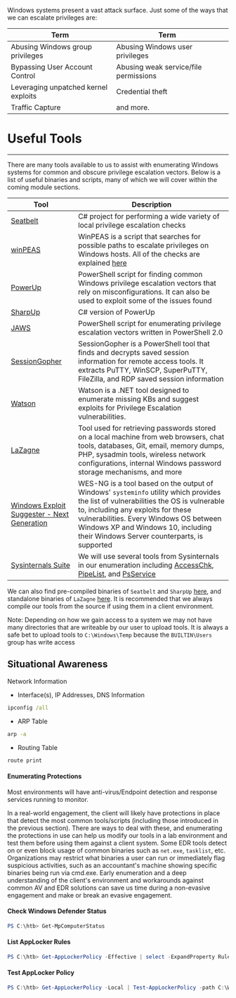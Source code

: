  Windows systems present a vast attack surface. Just some of the ways that we can escalate privileges are:

| Term                                 | Term                                  |     |
| ------------------------------------ | ------------------------------------- | --- |
| Abusing Windows group privileges     | Abusing Windows user privileges       |     |
| Bypassing User Account Control       | Abusing weak service/file permissions |     |
| Leveraging unpatched kernel exploits | Credential theft                      |     |
| Traffic Capture                      | and more.                             |     |

# Useful Tools

---

There are many tools available to us to assist with enumerating Windows systems for common and obscure privilege escalation vectors. Below is a list of useful binaries and scripts, many of which we will cover within the coming module sections.

|Tool|Description|
|---|---|
|[Seatbelt](https://github.com/GhostPack/Seatbelt)|C# project for performing a wide variety of local privilege escalation checks|
|[winPEAS](https://github.com/carlospolop/privilege-escalation-awesome-scripts-suite/tree/master/winPEAS)|WinPEAS is a script that searches for possible paths to escalate privileges on Windows hosts. All of the checks are explained [here](https://book.hacktricks.xyz/windows/checklist-windows-privilege-escalation)|
|[PowerUp](https://raw.githubusercontent.com/PowerShellMafia/PowerSploit/master/Privesc/PowerUp.ps1)|PowerShell script for finding common Windows privilege escalation vectors that rely on misconfigurations. It can also be used to exploit some of the issues found|
|[SharpUp](https://github.com/GhostPack/SharpUp)|C# version of PowerUp|
|[JAWS](https://github.com/411Hall/JAWS)|PowerShell script for enumerating privilege escalation vectors written in PowerShell 2.0|
|[SessionGopher](https://github.com/Arvanaghi/SessionGopher)|SessionGopher is a PowerShell tool that finds and decrypts saved session information for remote access tools. It extracts PuTTY, WinSCP, SuperPuTTY, FileZilla, and RDP saved session information|
|[Watson](https://github.com/rasta-mouse/Watson)|Watson is a .NET tool designed to enumerate missing KBs and suggest exploits for Privilege Escalation vulnerabilities.|
|[LaZagne](https://github.com/AlessandroZ/LaZagne)|Tool used for retrieving passwords stored on a local machine from web browsers, chat tools, databases, Git, email, memory dumps, PHP, sysadmin tools, wireless network configurations, internal Windows password storage mechanisms, and more|
|[Windows Exploit Suggester - Next Generation](https://github.com/bitsadmin/wesng)|WES-NG is a tool based on the output of Windows' `systeminfo` utility which provides the list of vulnerabilities the OS is vulnerable to, including any exploits for these vulnerabilities. Every Windows OS between Windows XP and Windows 10, including their Windows Server counterparts, is supported|
|[Sysinternals Suite](https://docs.microsoft.com/en-us/sysinternals/downloads/sysinternals-suite)|We will use several tools from Sysinternals in our enumeration including [AccessChk](https://docs.microsoft.com/en-us/sysinternals/downloads/accesschk), [PipeList](https://docs.microsoft.com/en-us/sysinternals/downloads/pipelist), and [PsService](https://docs.microsoft.com/en-us/sysinternals/downloads/psservice)|

We can also find pre-compiled binaries of `Seatbelt` and `SharpUp` [here](https://github.com/r3motecontrol/Ghostpack-CompiledBinaries), and standalone binaries of `LaZagne` [here](https://github.com/AlessandroZ/LaZagne/releases/). It is recommended that we always compile our tools from the source if using them in a client environment.

Note: Depending on how we gain access to a system we may not have many directories that are writeable by our user to upload tools. It is always a safe bet to upload tools to `C:\Windows\Temp` because the `BUILTIN\Users` group has write access


## Situational Awareness
Network Information
- Interface(s), IP Addresses, DNS Information
```cmd
ipconfig /all
```

- ARP Table
```cmd
arp -a
```

- Routing Table
```cmd
route print
```

#### Enumerating Protections
Most environments will have anti-virus/Endpoint detection and response services running to monitor.

In a real-world engagement, the client will likely have protections in place that detect the most common tools/scripts (including those introduced in the previous section). There are ways to deal with these, and enumerating the protections in use can help us modify our tools in a lab environment and test them before using them against a client system. Some EDR tools detect on or even block usage of common binaries such as `net.exe`, `tasklist`, etc. Organizations may restrict what binaries a user can run or immediately flag suspicious activities, such as an accountant's machine showing specific binaries being run via cmd.exe. Early enumeration and a deep understanding of the client's environment and workarounds against common AV and EDR solutions can save us time during a non-evasive engagement and make or break an evasive engagement.


#### Check Windows Defender Status

```powershell
PS C:\htb> Get-MpComputerStatus
```


#### List AppLocker Rules

```powershell
PS C:\htb> Get-AppLockerPolicy -Effective | select -ExpandProperty RuleCollections
```

#### Test AppLocker Policy

```powershell
PS C:\htb> Get-AppLockerPolicy -Local | Test-AppLockerPolicy -path C:\Windows\System32\cmd.exe -User Everyone
```


